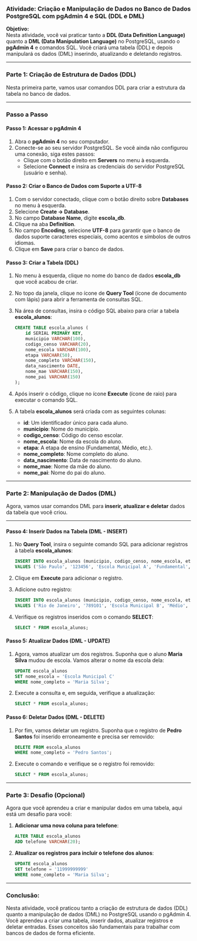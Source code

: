 ### Atividade: Criação e Manipulação de Dados no Banco de Dados PostgreSQL com pgAdmin 4 e SQL (DDL e DML)

**Objetivo:**  
Nesta atividade, você vai praticar tanto a **DDL (Data Definition Language)** quanto a **DML (Data Manipulation Language)** no PostgreSQL, usando o **pgAdmin 4** e comandos SQL. Você criará uma tabela (DDL) e depois manipulará os dados (DML) inserindo, atualizando e deletando registros.

---

### Parte 1: Criação de Estrutura de Dados (DDL)

Nesta primeira parte, vamos usar comandos DDL para criar a estrutura da tabela no banco de dados.

---

### Passo a Passo

#### **Passo 1: Acessar o pgAdmin 4**

1. Abra o **pgAdmin 4** no seu computador.
2. Conecte-se ao seu servidor PostgreSQL. Se você ainda não configurou uma conexão, siga estes passos:
   - Clique com o botão direito em **Servers** no menu à esquerda.
   - Selecione **Connect** e insira as credenciais do servidor PostgreSQL (usuário e senha).

#### **Passo 2: Criar o Banco de Dados com Suporte a UTF-8**

1. Com o servidor conectado, clique com o botão direito sobre **Databases** no menu à esquerda.
2. Selecione **Create -> Database**.
3. No campo **Database Name**, digite **escola_db**.
4. Clique na aba **Definition**.
5. No campo **Encoding**, selecione **UTF-8** para garantir que o banco de dados suporte caracteres especiais, como acentos e símbolos de outros idiomas.
6. Clique em **Save** para criar o banco de dados.

#### **Passo 3: Criar a Tabela (DDL)**

1. No menu à esquerda, clique no nome do banco de dados **escola_db** que você acabou de criar.
2. No topo da janela, clique no ícone de **Query Tool** (ícone de documento com lápis) para abrir a ferramenta de consultas SQL.
3. Na área de consultas, insira o código SQL abaixo para criar a tabela **escola_alunos**:

    ```sql
    CREATE TABLE escola_alunos (
        id SERIAL PRIMARY KEY,
        municipio VARCHAR(100),
        codigo_censo VARCHAR(20),
        nome_escola VARCHAR(100),
        etapa VARCHAR(50),
        nome_completo VARCHAR(150),
        data_nascimento DATE,
        nome_mae VARCHAR(150),
        nome_pai VARCHAR(150)
    );
    ```

4. Após inserir o código, clique no ícone **Execute** (ícone de raio) para executar o comando SQL.
5. A tabela **escola_alunos** será criada com as seguintes colunas:
   - **id**: Um identificador único para cada aluno.
   - **municipio**: Nome do município.
   - **codigo_censo**: Código do censo escolar.
   - **nome_escola**: Nome da escola do aluno.
   - **etapa**: A etapa de ensino (Fundamental, Médio, etc.).
   - **nome_completo**: Nome completo do aluno.
   - **data_nascimento**: Data de nascimento do aluno.
   - **nome_mae**: Nome da mãe do aluno.
   - **nome_pai**: Nome do pai do aluno.

---

### Parte 2: Manipulação de Dados (DML)

Agora, vamos usar comandos DML para **inserir, atualizar e deletar** dados da tabela que você criou.

---

#### **Passo 4: Inserir Dados na Tabela (DML - INSERT)**

1. No **Query Tool**, insira o seguinte comando SQL para adicionar registros à tabela **escola_alunos**:

    ```sql
    INSERT INTO escola_alunos (municipio, codigo_censo, nome_escola, etapa, nome_completo, data_nascimento, nome_mae, nome_pai)
    VALUES ('São Paulo', '123456', 'Escola Municipal A', 'Fundamental', 'Maria Silva', '2010-05-12', 'Ana Silva', 'João Silva');
    ```

2. Clique em **Execute** para adicionar o registro.
3. Adicione outro registro:

    ```sql
    INSERT INTO escola_alunos (municipio, codigo_censo, nome_escola, etapa, nome_completo, data_nascimento, nome_mae, nome_pai)
    VALUES ('Rio de Janeiro', '789101', 'Escola Municipal B', 'Médio', 'Pedro Santos', '2009-09-20', 'Carla Santos', 'Carlos Santos');
    ```

4. Verifique os registros inseridos com o comando **SELECT**:

    ```sql
    SELECT * FROM escola_alunos;
    ```

#### **Passo 5: Atualizar Dados (DML - UPDATE)**

1. Agora, vamos atualizar um dos registros. Suponha que o aluno **Maria Silva** mudou de escola. Vamos alterar o nome da escola dela:

    ```sql
    UPDATE escola_alunos
    SET nome_escola = 'Escola Municipal C'
    WHERE nome_completo = 'Maria Silva';
    ```

2. Execute a consulta e, em seguida, verifique a atualização:

    ```sql
    SELECT * FROM escola_alunos;
    ```

#### **Passo 6: Deletar Dados (DML - DELETE)**

1. Por fim, vamos deletar um registro. Suponha que o registro de **Pedro Santos** foi inserido erroneamente e precisa ser removido:

    ```sql
    DELETE FROM escola_alunos
    WHERE nome_completo = 'Pedro Santos';
    ```

2. Execute o comando e verifique se o registro foi removido:

    ```sql
    SELECT * FROM escola_alunos;
    ```

---

### Parte 3: Desafio (Opcional)

Agora que você aprendeu a criar e manipular dados em uma tabela, aqui está um desafio para você:

1. **Adicionar uma nova coluna para telefone**:
    ```sql
    ALTER TABLE escola_alunos
    ADD telefone VARCHAR(20);
    ```

2. **Atualizar os registros para incluir o telefone dos alunos**:
    ```sql
    UPDATE escola_alunos
    SET telefone = '11999999999'
    WHERE nome_completo = 'Maria Silva';
    ```

---

### Conclusão:

Nesta atividade, você praticou tanto a criação de estrutura de dados (DDL) quanto a manipulação de dados (DML) no PostgreSQL usando o pgAdmin 4. Você aprendeu a criar uma tabela, inserir dados, atualizar registros e deletar entradas. Esses conceitos são fundamentais para trabalhar com bancos de dados de forma eficiente.